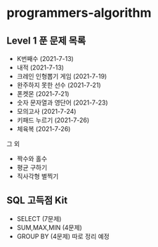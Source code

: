 # programmers-algorithm


## Level 1 푼 문제 목록
* K번째수 (2021-7-13)
* 내적 (2021-7-13)
* 크레인 인형뽑기 게임 (2021-7-19)
* 완주하지 못한 선수 (2021-7-21)
* 폰켓몬 (2021-7-21)
* 숫자 문자열과 영단어 (2021-7-23)
* 모의고사 (2021-7-24)
* 키패드 누르기 (2021-7-26)
* 체육복 (2021-7-26)

그 외 
* 짝수와 홀수
* 평균 구하기
* 직사각형 별찍기

## SQL 고득점 Kit
* SELECT (7문제)
* SUM,MAX,MIN (4문제)
* GROUP BY (4문제)
따로 정리 예정
